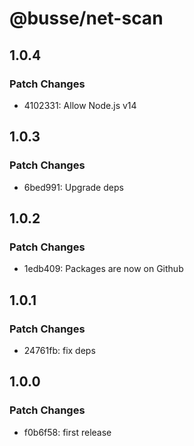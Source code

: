 # @busse/net-scan

## 1.0.4

### Patch Changes

- 4102331: Allow Node.js v14

## 1.0.3

### Patch Changes

- 6bed991: Upgrade deps

## 1.0.2

### Patch Changes

- 1edb409: Packages are now on Github

## 1.0.1

### Patch Changes

- 24761fb: fix deps

## 1.0.0

### Patch Changes

- f0b6f58: first release
